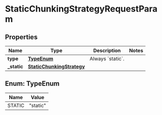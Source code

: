 

# StaticChunkingStrategyRequestParam


## Properties

| Name | Type | Description | Notes |
|------------ | ------------- | ------------- | -------------|
|**type** | [**TypeEnum**](#TypeEnum) | Always &#x60;static&#x60;. |  |
|**_static** | [**StaticChunkingStrategy**](StaticChunkingStrategy.md) |  |  |



## Enum: TypeEnum

| Name | Value |
|---- | -----|
| STATIC | &quot;static&quot; |



